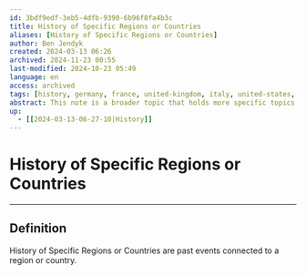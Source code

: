 ```yaml
---
id: 3bdf9edf-3eb5-4dfb-9390-6b96f8fa4b3c
title: History of Specific Regions or Countries
aliases: [History of Specific Regions or Countries]
author: Ben Jendyk
created: 2024-03-13 06:26
archived: 2024-11-23 00:55
last-modified: 2024-10-23 05:49
language: en
access: archived
tags: [history, germany, france, united-kingdom, italy, united-states, china, access/archived]
abstract: This note is a broader topic that holds more specific topics on the history of of specific regions or countries. 
up:
  - [[2024-03-13-06-27-10|History]]
---
```


# History of Specific Regions or Countries

--- 

## Definition

History of Specific Regions or Countries are past events connected to a region or country.

